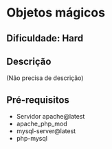 # Objetos mágicos

## Dificuldade: **Hard** 

## Descrição

(Não precisa de descrição)

## Pré-requisitos

- Servidor apache@latest
- apache_php_mod
- mysql-server@latest 
- php-mysql
